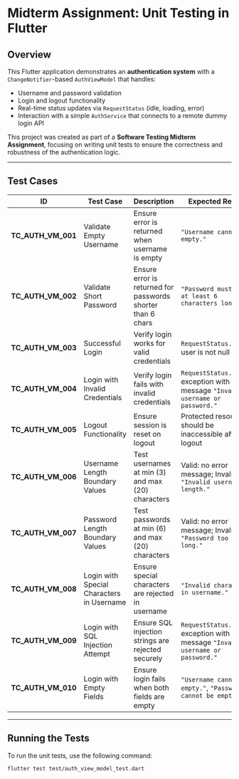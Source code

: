 # Midterm Assignment: Unit Testing in Flutter

## Overview

This Flutter application demonstrates an **authentication system** with a `ChangeNotifier`-based `AuthViewModel` that handles:

- Username and password validation
- Login and logout functionality
- Real-time status updates via `RequestStatus` (idle, loading, error)
- Interaction with a simple `AuthService` that connects to a remote dummy login API

This project was created as part of a **Software Testing Midterm Assignment**, focusing on writing unit tests to ensure the correctness and robustness of the authentication logic.

---

## Test Cases

| ID | Test Case | Description | Expected Result |
|----|-----------|-------------|-----------------|
| **TC_AUTH_VM_001** | Validate Empty Username | Ensure error is returned when username is empty | `"Username cannot be empty."` |
| **TC_AUTH_VM_002** | Validate Short Password | Ensure error is returned for passwords shorter than 6 chars | `"Password must be at least 6 characters long."` |
| **TC_AUTH_VM_003** | Successful Login | Verify login works for valid credentials | `RequestStatus.idle`, user is not null |
| **TC_AUTH_VM_004** | Login with Invalid Credentials | Verify login fails with invalid credentials | `RequestStatus.error`, exception with message `"Invalid username or password."` |
| **TC_AUTH_VM_005** | Logout Functionality | Ensure session is reset on logout | Protected resource should be inaccessible after logout |
| **TC_AUTH_VM_006** | Username Length Boundary Values | Test usernames at min (3) and max (20) characters | Valid: no error message; Invalid: `"Invalid username length."` |
| **TC_AUTH_VM_007** | Password Length Boundary Values | Test passwords at min (6) and max (20) characters | Valid: no error message; Invalid: `"Password too long."` |
| **TC_AUTH_VM_008** | Login with Special Characters in Username | Ensure special characters are rejected in username | `"Invalid characters in username."` |
| **TC_AUTH_VM_009** | Login with SQL Injection Attempt | Ensure SQL injection strings are rejected securely | `RequestStatus.error`, exception with message `"Invalid username or password."` |
| **TC_AUTH_VM_010** | Login with Empty Fields | Ensure login fails when both fields are empty | `"Username cannot be empty."`, `"Password cannot be empty."` |

---

## Running the Tests

To run the unit tests, use the following command:

```bash
flutter test test/auth_view_model_test.dart
